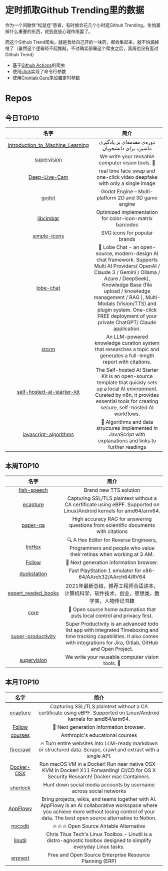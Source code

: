 # 定时抓取Github Trending里的数据

作为一个间歇性“松鼠症”患者，有时候会花几个小时逛Github Trending，生怕漏掉什么重要的东西，说到底是心理作用罢了。

而这个Github Trend爬虫，就是我给自己开的一味药，都收集起来，就不怕漏掉啥了（虽然这个逻辑经不起推敲，不过确实部署这个爬虫之后，我再也没有逛过Github Trend）

* 基于[Github Actions](https://docs.github.com/en/actions)的爬虫
* 使用[click](https://github.com/pallets/click)实现了命令行参数
* 使用[Crontab Guru](https://crontab.guru/)来设置定时参数

# Repos
## 今日TOP10 
<!-- START OF DAILY_TOP10_REPOS -->
| 名字 | 简介 |
| :----: | :----: |
| [Introduction_to_Machine_Learning](https://github.com/SharifiZarchi/Introduction_to_Machine_Learning) | دوره‌ی مقدمه‌ای بر یادگیری ماشین، برای دانشجویان |
| [supervision](https://github.com/roboflow/supervision) | We write your reusable computer vision tools. 💜 |
| [Deep-Live-Cam](https://github.com/hacksider/Deep-Live-Cam) | real time face swap and one-click video deepfake with only a single image |
| [godot](https://github.com/godotengine/godot) | Godot Engine – Multi-platform 2D and 3D game engine |
| [libcimbar](https://github.com/sz3/libcimbar) | Optimized implementation for color-icon-matrix barcodes |
| [simple-icons](https://github.com/simple-icons/simple-icons) | SVG icons for popular brands |
| [lobe-chat](https://github.com/lobehub/lobe-chat) | 🤯 Lobe Chat - an open-source, modern-design AI chat framework. Supports Multi AI Providers( OpenAI / Claude 3 / Gemini / Ollama / Azure / DeepSeek), Knowledge Base (file upload / knowledge management / RAG ), Multi-Modals (Vision/TTS) and plugin system. One-click FREE deployment of your private ChatGPT/ Claude application. |
| [storm](https://github.com/stanford-oval/storm) | An LLM-powered knowledge curation system that researches a topic and generates a full-length report with citations. |
| [self-hosted-ai-starter-kit](https://github.com/n8n-io/self-hosted-ai-starter-kit) | The Self-hosted AI Starter Kit is an open-source template that quickly sets up a local AI environment. Curated by n8n, it provides essential tools for creating secure, self-hosted AI workflows. |
| [javascript-algorithms](https://github.com/trekhleb/javascript-algorithms) | 📝 Algorithms and data structures implemented in JavaScript with explanations and links to further readings |
<!-- END OF DAILY_TOP10_REPOS -->

## 本周TOP10
<!-- START OF WEEKLY_TOP10_REPOS -->
| 名字 | 简介 |
| :----: | :----: |
| [fish-speech](https://github.com/fishaudio/fish-speech) | Brand new TTS solution |
| [ecapture](https://github.com/gojue/ecapture) | Capturing SSL/TLS plaintext without a CA certificate using eBPF. Supported on Linux/Android kernels for amd64/arm64. |
| [paper-qa](https://github.com/Future-House/paper-qa) | High accuracy RAG for answering questions from scientific documents with citations |
| [ImHex](https://github.com/WerWolv/ImHex) | 🔍 A Hex Editor for Reverse Engineers, Programmers and people who value their retinas when working at 3 AM. |
| [Follow](https://github.com/RSSNext/Follow) | 🧡 Next generation information browser. |
| [duckstation](https://github.com/stenzek/duckstation) | Fast PlayStation 1 emulator for x86-64/AArch32/AArch64/RV64 |
| [expert_readed_books](https://github.com/0voice/expert_readed_books) | 2021年最新总结，推荐工程师合适读本，计算机科学，软件技术，创业，思想类，数学类，人物传记书籍 |
| [core](https://github.com/home-assistant/core) | 🏡 Open source home automation that puts local control and privacy first. |
| [super-productivity](https://github.com/johannesjo/super-productivity) | Super Productivity is an advanced todo list app with integrated Timeboxing and time tracking capabilities. It also comes with integrations for Jira, Gitlab, GitHub and Open Project. |
| [supervision](https://github.com/roboflow/supervision) | We write your reusable computer vision tools. 💜 |
<!-- END OF WEEKLY_TOP10_REPOS -->

## 本月TOP10
<!-- START OF MONTHLY_TOP10_REPOS -->
| 名字 | 简介 |
| :----: | :----: |
| [ecapture](https://github.com/gojue/ecapture) | Capturing SSL/TLS plaintext without a CA certificate using eBPF. Supported on Linux/Android kernels for amd64/arm64. |
| [Follow](https://github.com/RSSNext/Follow) | 🧡 Next generation information browser. |
| [courses](https://github.com/anthropics/courses) | Anthropic's educational courses |
| [firecrawl](https://github.com/mendableai/firecrawl) | 🔥 Turn entire websites into LLM-ready markdown or structured data. Scrape, crawl and extract with a single API. |
| [Docker-OSX](https://github.com/sickcodes/Docker-OSX) | Run macOS VM in a Docker! Run near native OSX-KVM in Docker! X11 Forwarding! CI/CD for OS X Security Research! Docker mac Containers. |
| [sherlock](https://github.com/sherlock-project/sherlock) | Hunt down social media accounts by username across social networks |
| [AppFlowy](https://github.com/AppFlowy-IO/AppFlowy) | Bring projects, wikis, and teams together with AI. AppFlowy is an AI collaborative workspace where you achieve more without losing control of your data. The best open source alternative to Notion. |
| [nocodb](https://github.com/nocodb/nocodb) | 🔥 🔥 🔥 Open Source Airtable Alternative |
| [linutil](https://github.com/ChrisTitusTech/linutil) | Chris Titus Tech's Linux Toolbox - Linutil is a distro-agnostic toolbox designed to simplify everyday Linux tasks. |
| [erpnext](https://github.com/frappe/erpnext) | Free and Open Source Enterprise Resource Planning (ERP) |
<!-- END OF MONTHLY_TOP10_REPOS -->
